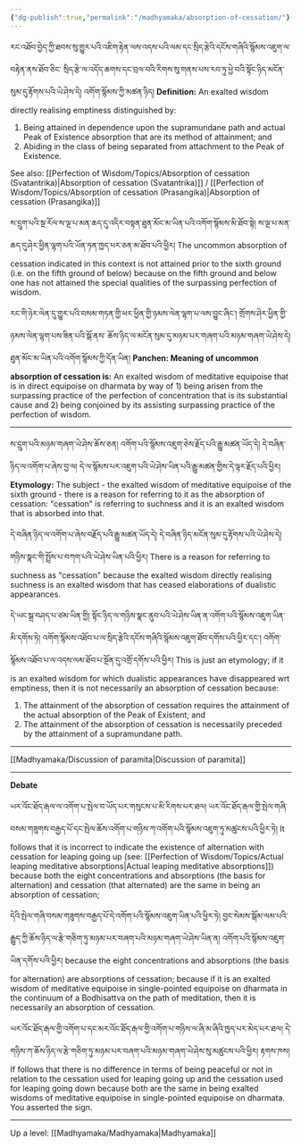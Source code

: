 ```yaml
---
{"dg-publish":true,"permalink":"/madhyamaka/absorption-of-cessation/"}
---
```


རང་འཐོབ་བྱེད་ཀྱི་ཐབས་སུ་གྱུར་པའི་འཇིག་རྟེན་ལས་འདས་པའི་ལམ་དང་སྲིད་རྩེའི་དངོས་གཞིའི་སྙོམས་འཇུག་ལ་བརྟེན་ནས་ཐོབ་ཅིང་
སྲིད་རྩེ་ལ་འདོད་ཆགས་དང་བྲལ་བའི་རིགས་སུ་གནས་པས་རབ་ཏུ་ཕྱེ་བའི་སྟོང་ཉིད་མངོན་སུམ་དུ་རྟོགས་པའི་ཡེ་ཤེས་དེ། འགོག་སྙོམས་ཀྱི་མཚན་ཉིད། 
**Definition:** An exalted wisdom directly realising emptiness distinguished by:
1. Being attained in dependence upon the supramundane path and actual Peak of Existence absorption that are its method of attainment; and
2. Abiding in the class of being separated from attachment to the Peak of Existence.

See also: [[Perfection of Wisdom/Topics/Absorption of cessation (Svatantrika)\|Absorption of cessation (Svatantrika)]] / [[Perfection of Wisdom/Topics/Absorption of cessation (Prasangika)\|Absorption of cessation (Prasangika)]]

ས་དྲུག་པའི་སྔ་རོལ་ས་ལྔ་པ་མན་ཆད་དུ་འདིར་བསྟན་ཐུན་མོང་མ་ཡིན་པའི་འགོག་སྙོམས་མི་ཐོབ་སྟེ། 
ས་ལྔ་པ་མན་ཆད་དུ་ཤེར་ཕྱིན་ལྷག་པའི་ཡོན་ཏན་ཁྱད་པར་ཅན་མ་ཐོབ་པའི་ཕྱིར།
The uncommon absorption of cessation indicated in this context is not attained prior to the sixth ground (i.e. on the fifth ground of below) because on the fifth ground and below one has not attained the special qualities of the surpassing perfection of wisdom.

རང་གི་ཉེར་ལེན་དུ་གྱུར་པའི་བསམ་གཏན་གྱི་ཕར་ཕྱིན་གྱི་ཉམས་ལེན་ལྷག་པ་ལས་བྱུང་ཞིང་། གྲོགས་ཤེར་ཕྱིན་གྱི་ཉམས་ལེན་ལྷག་པས་ཟིན་པའི་སྒོ་ནས་
ཆོས་ཉིད་ལ་མངོན་སུམ་དུ་མཉམ་པར་གཞག་པའི་མཉམ་གཞག་ཡེ་ཤེས་དེ། ཐུན་མོང་མ་ཡིན་པའི་འགོག་སྙོམས་ཀྱི་དོན་ཡིན།
**Panchen: Meaning of uncommon absorption of cessation is:** An exalted wisdom of meditative equipoise that is in direct equipoise on dharmata by way of 1) being arisen from the surpassing practice of the perfection of concentration that is its substantial cause and 2) being conjoined by its assisting surpassing practice of the perfection of wisdom.

---
ས་དྲུག་པའི་མཉམ་གཞག་ཡེ་ཤེས་ཆོས་ཅན། འགོག་པའི་སྙོམས་འཇུག་ཅེས་རྗོད་པའི་རྒྱུ་མཚན་ཡོད་དེ། དེ་བཞིན་ཉིད་ལ་འགོག་པ་ཞེས་བྱ་ལ། 
དེ་ལ་སྙོམས་པར་འཇུག་པའི་ཡེ་ཤེས་ཡིན་པའི་རྒྱུ་མཚན་གྱིས་དེ་ལྟར་རྗོད་པའི་ཕྱིར། 
**Etymology:** The subject - the exalted wisdom of meditative equipoise of the sixth ground - there is a reason for referring to it as the absorption of cessation: "cessation" is referring to suchness and it is an exalted wisdom that is absorbed into that.

དེ་བཞིན་ཉིད་ལ་འགོག་པ་ཞེས་བརྗོད་པའི་རྒྱུ་མཚན་ཡོད་དེ། དེ་བཞིན་ཉིད་མངོན་སུམ་དུ་རྟོགས་པའི་ཡེ་ཤེས་དེ། གཉིས་སྣང་གི་སྤྲོས་པ་བཀག་པའི་ཡེ་ཤེས་ཡིན་པའི་ཕྱིར།
There is a reason for referring to suchness as "cessation" because the exalted wisdom directly realising suchness is an exalted wisdom that has ceased elaborations of dualistic appearances.

དེ་ཡང་སྒྲ་བཤད་པ་ཙམ་ཡིན་གྱི། སྟོང་ཉིད་ལ་གཉིས་སྣང་ནུབ་པའི་ཡེ་ཤེས་ཡིན་ན་འགོག་པའི་སྙོམས་འཇུག་ཡིན་མི་དགོས་ཏེ། 
འགོག་སྙོམས་འཐོབ་པ་ལ་སྲིད་རྩེའི་དངོས་གཞིའི་སྙོམས་འཇུག་ཐོབ་དགོས་པའི་ཕྱིར་དང་། འགོག་སྙོམས་འཐོབ་པ་ལ་འདས་ལམ་ཐོབ་པ་སྔོན་དུ་འགྲོ་དགོས་པའི་ཕྱིར།
This is just an etymology; if it is an exalted wisdom for which dualistic appearances have disappeared wrt emptiness, then it is not necessarily an absorption of cessation because:
1. The attainment of the absorption of cessation requires the attainment of the actual absorption of the Peak of Existent; and
2. The attainment of the absorption of cessation is necessarily preceded by the attainment of a supramundane path.

---
[[Madhyamaka/Discussion of paramita\|Discussion of paramita]]

---
**Debate**

ཡར་འོང་ཐོད་རྒལ་ལ་འགོག་པ་སྤེལ་བ་ཡོད་པར་གསུངས་པ་མི་རིགས་པར་ཐལ། 
ཡར་འོང་ཐོད་རྒལ་གྱི་སྤེལ་གཞི་བསམ་གཟུགས་བརྒྱད་པོ་དང་སྤེལ་ཆོས་འགོག་པ་གཉིས་ཀ་འགོག་པའི་སྙོམས་འཇུག་ཏུ་མཚུངས་པའི་ཕྱིར་ཏེ། 
It follows that it is incorrect to indicate the existence of alternation with cessation for leaping going up (see: [[Perfection of Wisdom/Topics/Actual leaping meditative absorptions\|Actual leaping meditative absorptions]]) because both the eight concentrations and absorptions (the basis for alternation) and cessation (that alternated) are the same in being an absorption of cessation;

དེའི་སྤེལ་གཞི་བསམ་གཟུགས་བརྒྱད་པོ་དེ་འགོག་པའི་སྙོམས་འཇུག་ཡིན་པའི་ཕྱིར་ཏེ། 
བྱང་སེམས་སྒོམ་ལམ་པའི་རྒྱུད་ཀྱི་ཆོས་ཉིད་ལ་རྩེ་གཅིག་ཏུ་མཉམ་པར་བཞག་པའི་མཉམ་གཞག་ཡེ་ཤེས་ཡིན་ན། འགོག་པའི་སྙོམས་འཇུག་ཡིན་དགོས་པའི་ཕྱིར། 
because the eight concentrations and absorptions (the basis for alternation) are absorptions of cessation; because if it is an exalted wisdom of meditative equipoise in single-pointed equipoise on dharmata in the continuum of a Bodhisattva on the path of meditation, then it is necessarily an absorption of cessation.

ཡར་འོང་ཐོད་རྒལ་གྱི་འགོག་པ་དང་མར་འོང་ཐོད་རྒལ་གྱི་འགོག་པ་གཉིས་ལ་ཞི་མ་ཞིའི་ཁྱད་པར་མེད་པར་ཐལ། 
དེ་གཉིས་ཀ་ཆོས་ཉིད་ལ་རྩེ་གཅིག་ཏུ་མཉམ་པར་བཞག་པའི་མཉམ་གཞག་ཡེ་ཤེས་སུ་མཚུངས་པའི་ཕྱིར། རྟགས་ཁས།
If follows that there is no difference in terms of being peaceful or not in relation to the cessation used for leaping going up and the cessation used for leaping going down because both are the same in being exalted wisdoms of meditative equipoise in single-pointed equipoise on dharmata. You asserted the sign.

---
Up a level: [[Madhyamaka/Madhyamaka\|Madhyamaka]]
